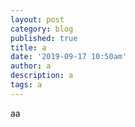 ```yaml
---
layout: post
category: blog
published: true
title: a
date: '2019-09-17 10:50am'
author: a
description: a
tags: a
---
```

aa
